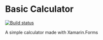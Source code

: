 # Basic Calculator
[![Build status](https://build.appcenter.ms/v0.1/apps/7e1408bf-6553-4aa4-9e34-edbcd6ff593e/branches/master/badge)](https://appcenter.ms)

A simple calculator made with Xamarin.Forms
